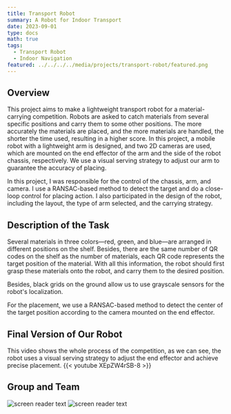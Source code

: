```yaml
---
title: Transport Robot
summary: A Robot for Indoor Transport
date: 2023-09-01
type: docs
math: true
tags:
  - Transport Robot
  - Indoor Navigation
featured: ../../../../media/projects/transport-robot/featured.png
---
```


## Overview
This project aims to make a lightweight transport robot for a material-carrying competition. Robots are asked to catch materials from several specific positions and carry them to some other positions. The more accurately the materials are placed, and the more materials are handled, the shorter the time used, resulting in a higher score. In this project, a mobile robot with a lightweight arm is designed, and two 2D cameras are used, which are mounted on the end effector of the arm and the side of the robot chassis, respectively. We use a visual serving strategy to adjust our arm to guarantee the accuracy of placing.

In this project, I was responsible for the control of the chassis, arm, and camera. I use a RANSAC-based method to detect the target and do a close-loop control for placing action. I also participated in the design of the robot, including the layout, the type of arm selected, and the carrying strategy.

## Description of the Task
Several materials in three colors—red, green, and blue—are arranged in different positions on the shelf. Besides, there are the same number of QR codes on the shelf as the number of materials, each QR code represents the target position of the material. With all this information, the robot should first grasp these materials onto the robot, and carry them to the desired position.

Besides, black grids on the ground allow us to use grayscale sensors for the robot's localization.

For the placement, we use a RANSAC-based method to detect the center of the target position according to the camera mounted on the end effector.

## Final Version of Our Robot
This video shows the whole process of the competition, as we can see, the robot uses a visual serving strategy to adjust the end effector and achieve precise placement.
{{< youtube XEpZW4rSB-8 >}}

## Group and Team
![screen reader text](figures/Team.jpg "Team")
![screen reader text](figures/Large_Team.jpg "Group")

<!--more-->
